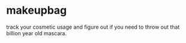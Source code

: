 makeupbag
=========

track your cosmetic usage and figure out if you need to throw out that billion year old mascara.

